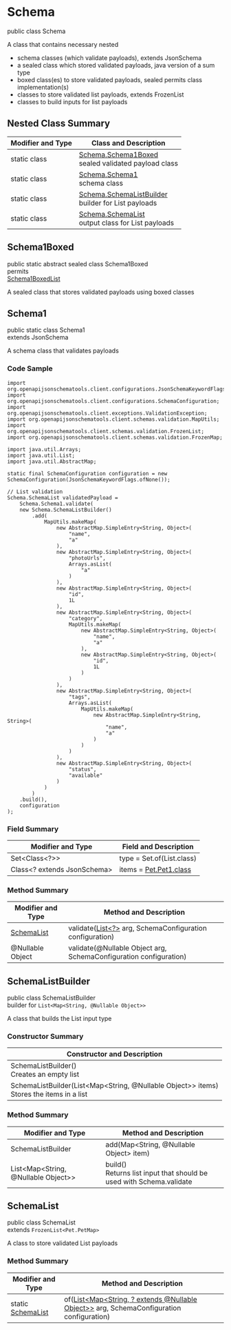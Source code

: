 # Schema
public class Schema

A class that contains necessary nested
- schema classes (which validate payloads), extends JsonSchema
- a sealed class which stored validated payloads, java version of a sum type
- boxed class(es) to store validated payloads, sealed permits class implementation(s)
- classes to store validated list payloads, extends FrozenList
- classes to build inputs for list payloads

## Nested Class Summary
| Modifier and Type | Class and Description |
| ----------------- | ---------------------- |
| static class | [Schema.Schema1Boxed](#schema1boxed)<br> sealed validated payload class |
| static class | [Schema.Schema1](#schema1)<br> schema class |
| static class | [Schema.SchemaListBuilder](#schemalistbuilder)<br> builder for List payloads |
| static class | [Schema.SchemaList](#schemalist)<br> output class for List payloads |

## Schema1Boxed
public static abstract sealed class Schema1Boxed<br>
permits<br>
[Schema1BoxedList](#schema1boxedlist)

A sealed class that stores validated payloads using boxed classes

## Schema1
public static class Schema1<br>
extends JsonSchema

A schema class that validates payloads

### Code Sample
```
import org.openapijsonschematools.client.configurations.JsonSchemaKeywordFlags;
import org.openapijsonschematools.client.configurations.SchemaConfiguration;
import org.openapijsonschematools.client.exceptions.ValidationException;
import org.openapijsonschematools.client.schemas.validation.MapUtils;
import org.openapijsonschematools.client.schemas.validation.FrozenList;
import org.openapijsonschematools.client.schemas.validation.FrozenMap;

import java.util.Arrays;
import java.util.List;
import java.util.AbstractMap;

static final SchemaConfiguration configuration = new SchemaConfiguration(JsonSchemaKeywordFlags.ofNone());

// List validation
Schema.SchemaList validatedPayload =
    Schema.Schema1.validate(
    new Schema.SchemaListBuilder()
        .add(
            MapUtils.makeMap(
                new AbstractMap.SimpleEntry<String, Object>(
                    "name",
                    "a"
                ),
                new AbstractMap.SimpleEntry<String, Object>(
                    "photoUrls",
                    Arrays.asList(
                        "a"
                    )
                ),
                new AbstractMap.SimpleEntry<String, Object>(
                    "id",
                    1L
                ),
                new AbstractMap.SimpleEntry<String, Object>(
                    "category",
                    MapUtils.makeMap(
                        new AbstractMap.SimpleEntry<String, Object>(
                            "name",
                            "a"
                        ),
                        new AbstractMap.SimpleEntry<String, Object>(
                            "id",
                            1L
                        )
                    )
                ),
                new AbstractMap.SimpleEntry<String, Object>(
                    "tags",
                    Arrays.asList(
                        MapUtils.makeMap(
                            new AbstractMap.SimpleEntry<String, String>(
                                "name",
                                "a"
                            )
                        )
                    )
                ),
                new AbstractMap.SimpleEntry<String, Object>(
                    "status",
                    "available"
                )
            )
        )
    .build(),
    configuration
);
```

### Field Summary
| Modifier and Type | Field and Description |
| ----------------- | ---------------------- |
| Set<Class<?>> | type = Set.of(List.class) |
| Class<? extends JsonSchema> | items = [Pet.Pet1.class](../../../../../components/schemas/Pet.md#pet1) |

### Method Summary
| Modifier and Type | Method and Description |
| ----------------- | ---------------------- |
| [SchemaList](#schemalist) | validate([List<?>](#schemalistbuilder) arg, SchemaConfiguration configuration) |
| @Nullable Object | validate(@Nullable Object arg, SchemaConfiguration configuration) |
## SchemaListBuilder
public class SchemaListBuilder<br>
builder for `List<Map<String, @Nullable Object>>`

A class that builds the List input type

### Constructor Summary
| Constructor and Description |
| --------------------------- |
| SchemaListBuilder()<br>Creates an empty list |
| SchemaListBuilder(List<Map<String, @Nullable Object>> items)<br>Stores the items in a list |

### Method Summary
| Modifier and Type | Method and Description |
| ----------------- | ---------------------- |
| SchemaListBuilder | add(Map<String, @Nullable Object> item) |
| List<Map<String, @Nullable Object>> | build()<br>Returns list input that should be used with Schema.validate |

## SchemaList
public class SchemaList<br>
extends `FrozenList<Pet.PetMap>`

A class to store validated List payloads

### Method Summary
| Modifier and Type | Method and Description |
| ----------------- | ---------------------- |
| static [SchemaList](#schemalist) | of([List<Map<String, ? extends @Nullable Object>>](#schemalistbuilder) arg, SchemaConfiguration configuration) |
